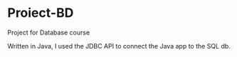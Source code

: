 # Proiect-BD

Project for Database course

Written in Java, I used the JDBC API to connect the Java app to the SQL db.
